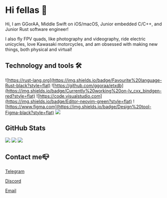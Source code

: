 # Hi fellas 👋

Hi, I am GGorAA, Middle Swift on iOS/macOS, Junior embedded C/C++, and Junior Rust software engineer!

I also fly FPV quads, like photography and videography, ride electric unicycles, love Kawasaki motorcycles, and am obsessed with making new things, both physical and virtual!

## Technology and tools 🛠

![https://rust-lang.org](https://img.shields.io/badge/Favourite%20language-Rust-black?style=flat)
![https://github.com/ggoraa/etxdb](https://img.shields.io/badge/Currently%20working%20on-lv_cxx_bindgen-red?style=flat)
![https://code.visualstudio.com](https://img.shields.io/badge/Editor-neovim-green?style=flat)
![https://www.figma.com](https://img.shields.io/badge/Design%20tool-Figma-black?style=flat)
![](https://img.shields.io/badge/EUCs-ET%20Max%20%2F%20Patton%20%2F%20S22%20%2F%20MonstrL%20%2F%20KS14-orange?style=flat)
<!-- ![https://www.jetbrains.com/idea/](https://img.shields.io/badge/Main%20IDE-Xcode-blue?style=flat) -->

## GitHub Stats

![](https://github-readme-stats.vercel.app/api?username=GGorAA&show_icons=true)
![](https://github-readme-stats.vercel.app/api/pin?username=EdgeTX&repo=edgetx)
![](https://github-readme-stats.vercel.app/api/pin?username=ggoraa&repo=edgetx-badapple)

## Contact me📪

[Telegram](https://t.me/Voltangle)

[Discord](https://discordapp.com/users/759086415387557898)

[Email](mailto:yegor_yakovenko@icloud.com)
